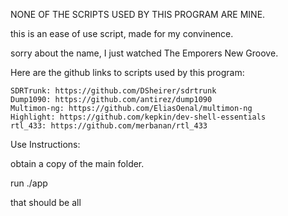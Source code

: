 NONE OF THE SCRIPTS USED BY THIS PROGRAM ARE MINE.

this is an ease of use script, made for my convinence.

sorry about the name, I just watched The Emporers New Groove.

Here are the github links to scripts used by this program:

	SDRTrunk: https://github.com/DSheirer/sdrtrunk
	Dump1090: https://github.com/antirez/dump1090
	Multimon-ng: https://github.com/EliasOenal/multimon-ng
	Highlight: https://github.com/kepkin/dev-shell-essentials
	rtl_433: https://github.com/merbanan/rtl_433
	
Use Instructions:

obtain a copy of the main folder.

run ./app

that should be all

	
